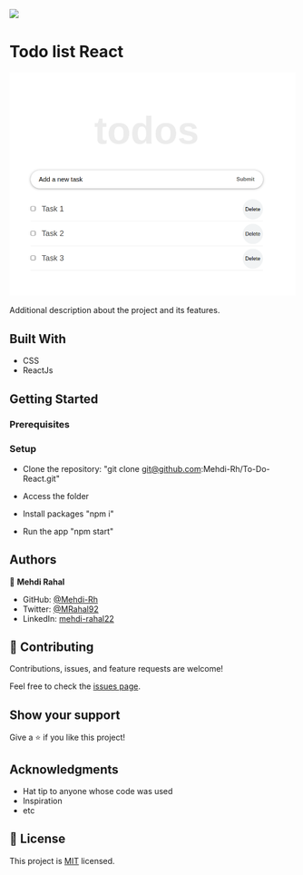 ![](https://img.shields.io/badge/Microverse-blueviolet)

# Todo list React

![screenshot](./public/todo-react.png)

Additional description about the project and its features.

## Built With

- CSS
- ReactJs

## Getting Started


### Prerequisites

### Setup

- Clone the repository: 
  "git clone git@github.com:Mehdi-Rh/To-Do-React.git"

- Access the folder
- Install packages
  "npm i"
- Run the app 
  "npm start"

## Authors

👤 **Mehdi Rahal**

- GitHub: [@Mehdi-Rh](https://github.com/Mehdi-Rh)
- Twitter: [@MRahal92](https://twitter.com/MRahal92)
- LinkedIn: [mehdi-rahal22](https://www.linkedin.com/in/mehdi-rahal22/)


## 🤝 Contributing

Contributions, issues, and feature requests are welcome!

Feel free to check the [issues page](https://github.com/Mehdi-Rh/Math-Magicians/issues).

## Show your support

Give a ⭐️ if you like this project!

## Acknowledgments

- Hat tip to anyone whose code was used
- Inspiration
- etc

## 📝 License

This project is [MIT](./MIT.md) licensed.
